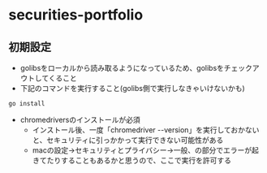 # securities-portfolio

## 初期設定
- golibsをローカルから読み取るようになっているため、golibsをチェックアウトしてくること
- 下記のコマンドを実行すること(golibs側で実行しなきゃいけないかも)
```shell
go install
```
- chromedriversのインストールが必須
  - インストール後、一度「chromedriver --version」を実行しておかないと、セキュリティに引っかかって実行できない可能性がある
  - macの設定→セキュリティとプライバシー→一般、の部分でエラーが起きてたりすることもあるかと思うので、ここで実行を許可する
